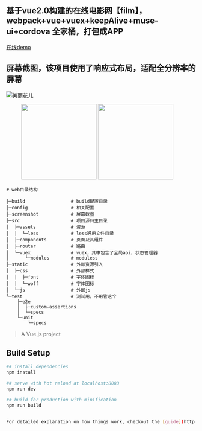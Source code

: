 ## 基于vue2.0构建的在线电影网【film】，webpack+vue+vuex+keepAlive+muse-ui+cordova 全家桶，打包成APP

[在线demo](http://www.66re.cn/movie)

## 屏幕截图，该项目使用了响应式布局，适配全分辨率的屏幕
![美丽花儿](http://ww2.sinaimg.cn/large/56d258bdjw1eugeubg8ujj21kw16odn6.jpg "美丽花儿")

<figure class="half">
    <img src="http://ww2.sinaimg.cn/large/56d258bdjw1eugeubg8ujj21kw16odn6.jpg" width="200">
    <img src="http://ww2.sinaimg.cn/large/56d258bdjw1eugeubg8ujj21kw16odn6.jpg" width="200">
</figure>

```
# web目录结构

├─build                 # build配置目录
├─config                # 相关配置
├─screenshot            # 屏幕截图
├─src                   # 项目源码主目录	
│  ├─assets             # 资源
│  │  └─less            # less通用文件目录
│  ├─components         # 页面及其组件
│  ├─router             # 路由
│  └─vuex               # vuex，其中包含了全局api，状态管理器
│      └─modules        # moduless
├─static                # 外部资源引入
│  ├─css                # 外部样式
│  │  ├─font            # 字体图标
│  │  └─woff            # 字体图标
│  └─js                 # 外部js	
└─test                  # 测试用，不用管这个
    ├─e2e
    │  ├─custom-assertions
    │  └─specs
    └─unit
        └─specs

```

> A Vue.js project

## Build Setup

``` bash
## install dependencies
npm install

## serve with hot reload at localhost:8083
npm run dev

## build for production with minification
npm run build


For detailed explanation on how things work, checkout the [guide](http://vuejs-templates.github.io/webpack/) and [docs for vue-loader](http://vuejs.github.io/vue-loader).
